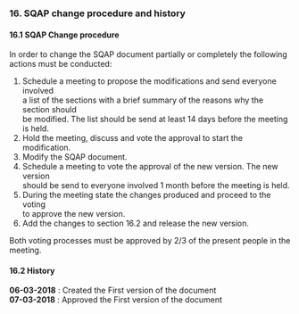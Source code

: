### 16. SQAP change procedure and history

#### 16.1 SQAP Change procedure

In order to change the SQAP document partially or completely the following\
actions must be conducted:

1. Schedule a meeting to propose the modifications and send everyone involved\
a list of the sections with a brief summary of the reasons why the section should\
be modified. The list should be send at least 14 days before the meeting is held.
2. Hold the meeting, discuss and vote the approval to start the modification.
3. Modify the SQAP document.
4. Schedule a meeting to vote the approval of the new version. The new version\
should be send to everyone involved 1 month before the meeting is held.
5. During the meeting state the changes produced and proceed to the voting\
to approve the new version.
6. Add the changes to section 16.2 and release the new version.

Both voting processes must be approved by 2/3 of the present people in the meeting.


#### 16.2 History


**06-03-2018** : Created the First version of the document\
**07-03-2018** : Approved the First version of the document
